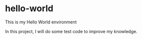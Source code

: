 # hello-world
This is my Hello World environment

In this project, I will do some test code to improve my knowledge.
